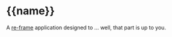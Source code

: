 # {{name}}

A [re-frame](https://github.com/Day8/re-frame) application designed to ... well, that part is up to you.
